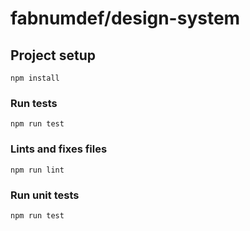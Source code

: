 # fabnumdef/design-system

## Project setup
```
npm install
```

### Run tests
```
npm run test
```

### Lints and fixes files
```
npm run lint
```

### Run unit tests
```
npm run test
```
